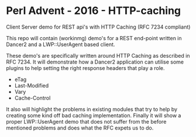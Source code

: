 # Perl Advent - 2016 - HTTP-caching
Client Server demo for REST api's with HTTP Caching (RFC 7234 compliant)

This repo will contain (workinmg) demo's for a REST end-point written in Dancer2 and a LWP::UserAgent based client.

These demo's are specifically written around HTTP Caching as described in RFC 7234.
It will demonstrate how a Dancer2 application can utilise some plugins to help setting the right response headers that play a role.

- eTag
- Last-Modified
- Vary
- Cache-Control

It also will highlight the problems in existing modules that try to help by creating some kind off bad caching implementation.
Finally it will show a proper LWP::UserAgent demo that does not suffer from the before mentioned problems and does what the RFC expets us to do.

